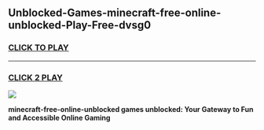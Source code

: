 
## Unblocked-Games-minecraft-free-online-unblocked-Play-Free-dvsg0
<h3>
<a href="https://premium76.site?title=minecraft-free-online-unblocked&ref=18A1">CLICK TO PLAY</a></h3>
<hr>

<h3>
<a href="https://premium76.site?title=minecraft-free-online-unblocked&ref=18A1">CLICK 2 PLAY</a>
  
</h3>

<a href="https://premium76.site?title=minecraft-free-online-unblocked&ref=18A1"><img src="https://clearcache.store/games.png"></a>


**minecraft-free-online-unblocked games unblocked: Your Gateway to Fun and Accessible Online Gaming**

